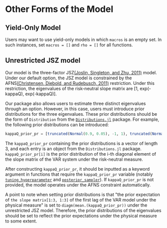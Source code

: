 # Other Forms of the Model

## Yield-Only Model

Users may want to use yield-only models in which `macros` is an empty set. In such instances, set `macros = []` and `rho = []` for all functions.

## Unrestricted JSZ model

Our model is the three-factor JSZ[(Joslin, Singleton, and Zhu, 2011)](https://academic.oup.com/rfs/article-abstract/24/3/926/1590594) model. Under our default option, the JSZ model is constrained by the AFNS[(Christensen, Diebold, and Rudebusch, 2011)](https://www.sciencedirect.com/science/article/pii/S0304407611000388) restriction. Under this restriction, the eigenvalues of the risk-neutral slope matrix are [1, exp(-kappaQ), exp(-kappaQ)].

Our package also allows users to estimate three distinct eigenvalues through an option. However, in this case, users must introduce prior distributions for the three eigenvalues. These prior distributions should be the form of `Distribution` from the [`Distributions.jl`](https://github.com/JuliaStats/Distributions.jl) package. For example, the following prior distributions can be introduced:

```julia
kappaQ_prior_pr = [truncated(Normal(0.9, 0.05), -1, 1), truncated(Normal(0.9, 0.05), -1, 1), truncated(Normal(0.9, 0.05), -1, 1)]
```

The `kappaQ_prior_pr` containing the prior distributions is a vector of length 3, and each entry is an object from the `Distributions.jl` package. `kappaQ_prior_pr[i]` is the prior distribution of the i-th diagonal element of the slope matrix of the VAR system under the risk-neutral measure.

After constructing `kappaQ_prior_pr`, it should be inputted as a keyword argument in functions that require the `kappaQ_prior_pr` variable (notably [`tuning_hyperparameter`](@ref) and [`posterior_sampler`](@ref)). If `kappaQ_prior_pr` is not provided, the model operates under the AFNS constraint automatically.

A point to note when setting prior distributions is that "the prior expectation of `the slope matrix[1:3, 1:3]` of the first lag of the VAR model under the physical measure" is set to `diagm(mean.(kappaQ_prior_pr))` under the unrestricted JSZ model. Therefore, the prior distributions of the eigenvalues should be set to reflect the prior expectations under the physical measure to some extent.
